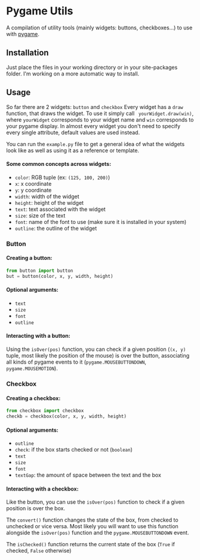 # Pygame Utils
A compilation of utility tools (mainly widgets: buttons, checkboxes...) to use with [pygame](https://www.pygame.org/). 

## Installation
Just place the files in your working directory or in your site-packages folder.
I'm working on a more automatic way to install.

## Usage
So far there are 2 widgets: ```button``` and ```checkbox```
Every widget has a ```draw``` function, that draws the widget. To use it simply call ```
yourWidget.draw(win)```, where ```yourWidget``` corresponds to your widget name and ```win``` corresponds to your pygame display.
In almost every widget you don't need to specify every single attribute, default values are used instead.

You can run the ```example.py``` file to get a general idea of what the widgets look like as well as using it as a reference or template.

#### Some common concepts across widgets:
* ```color```: RGB tuple (ex: ```(125, 100, 200)```)
* ```x```: x coordinate
* ```y```: y coordinate
* ```width```: width of the widget
* ```height```: height of the widget
* ```text```: text associated with the widget
* ```size```: size of the text
* ```font```: name of the font to use (make sure it is installed in your system)
* ```outline```: the outline of the widget
 
### Button
#### Creating a button:
```python
from button import button
but = button(color, x, y, width, height)
```
#### Optional arguments:
* ```text```
* ```size```
* ```font``` 
* ```outline```

#### Interacting with a button:
Using the ```isOver(pos)``` function, you can check if a given position (```(x, y)``` tuple, most likely the position of the mouse) is over the button, associating all kinds of pygame events to it (```pygame.MOUSEBUTTONDOWN```, ```pygame.MOUSEMOTION```).

### Checkbox
#### Creating a checkbox:
```python
from checkbox import checkbox
checkb = checkbox(color, x, y, width, height)
```
#### Optional arguments:
* ```outline```
* ```check```: if the box starts checked or not (```boolean```)
* ```text```
* ```size```
* ```font``` 
* ```textGap```: the amount of space between the text and the box

#### Interacting with a checkbox:
Like the button, you can use the ```isOver(pos)``` function to check if a given position is over the box.

The ```convert()``` function changes the state of the box, from checked to unchecked or vice versa. Most likely you will want to use this function alongside the ```isOver(pos)``` function and the ```pygame.MOUSEBUTTONDOWN``` event.

The ```isChecked()``` function returns the current state of the box (```True``` if checked, ```False``` otherwise)
